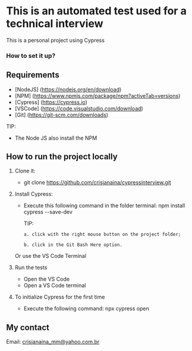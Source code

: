 # This is an automated test used for a technical interview 

This is a personal project using Cypress 

### How to set it up? ###

## Requirements

* [NodeJS] (https://nodejs.org/en/download)
* [NPM] (https://www.npmjs.com/package/npm?activeTab=versions)
* [Cypress] (https://cypress.io) 
* [VSCode] (https://code.visualstudio.com/download)
* [Git] (https://git-scm.com/downloads)

TIP:
- The Node JS also install the NPM


## How to run the project locally

1. Clone it: 

   - git clone https://github.com/crisjanaina/cypressinterview.git

2. Install Cypress:
 
   - Execute this following command in the folder terminal: npm install cypress --save-dev

     TIP: 

         a. click with the right mouse button on the project folder;

         b. click in the Git Bash Here option.

    Or use the VS Code Terminal

3. Run the tests
 
   - Open the VS Code 
   - Open a VS Code terminal

4. To initialize Cypress for the first time
  
   - Execute the following command: npx cypress open


## My contact

Email: <crisjanaina_mm@yahoo.com.br>








